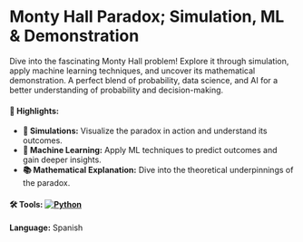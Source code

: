 # Monty Hall Paradox; Simulation, ML & Demonstration

Dive into the fascinating Monty Hall problem! Explore it through simulation, apply machine learning techniques, and uncover its mathematical demonstration. A perfect blend of probability, data science, and AI for a better understanding of probability and decision-making.

#### 🚩 Highlights:

- **🎲 Simulations:** Visualize the paradox in action and understand its outcomes.
- **🤖 Machine Learning:** Apply ML techniques to predict outcomes and gain deeper insights.
- **📚 Mathematical Explanation:** Dive into the theoretical underpinnings of the paradox.

#### 🛠️ Tools:  [![Python](https://img.shields.io/badge/Python-3776AB?logo=python&logoColor=fff)](#)

**Language:** Spanish
